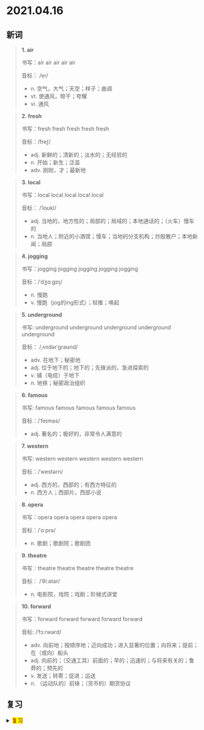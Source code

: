# 2021.04.16

## 新词


> **1. air**
>
> 书写：air air air air air
>
> 音标： /er/
>
> - n. 空气，大气；天空；样子；曲调
> - vt. 使通风，晾干；夸耀
> - vi. 通风


> **2. fresh**
>
> 书写：fresh fresh fresh fresh fresh
>
> 音标：/freʃ/
>
> - adj. 新鲜的；清新的；淡水的；无经验的
> - n. 开始；新生；泛滥
> - adv. 刚刚，才；最新地


> **3. local**
>
> 书写：local local local local local
>
> 音标： /ˈloʊkl/
>
> - adj. 当地的，地方性的；局部的；局域的；本地通话的；（火车）慢车的
> - n. 当地人；附近的小酒馆；慢车；当地的分支机构；炒股散户；本地新闻；局部




> **4. jogging**
>
> 书写：jogging jogging jogging jogging jogging
>
> 音标：/ˈdʒɑːɡɪŋ/
>
> - n. 慢跑
> - v. 慢跑（jog的ing形式）；轻推；唤起




> **5. underground**
>
> 书写: underground underground underground underground underground
>
> 音标： /ˌʌndərˈɡraʊnd/
>
> - adv. 在地下；秘密地
> - adj. 位于地下的；地下的；先锋派的，急进探索的
> - v. 铺（电缆）于地下
> - n. 地铁；秘密政治组织




> **6. famous**
>
> 书写: famous famous famous famous famous
>
> 音标：/ˈfeɪməs/
>
> - adj. 著名的；极好的，非常令人满意的


> **7. western**
>
> 书写: western western western western western
>
> 音标：/ˈwestərn/
>
> - adj. 西方的，西部的；有西方特征的
> - n. 西方人；西部片，西部小说



> **8. opera**
>
> 书写：opera opera opera opera opera
>
> 音标：/ˈɑːprə/
>
> - n. 歌剧；歌剧院；歌剧团



> **9. theatre**
>
> 书写：theatre theatre theatre theatre theatre
>
> 音标： /ˈθiːətər/
> 
> - n. 电影院，戏院；戏剧；阶梯式讲堂



> **10. forward**
> 
> 书写：forward forward forward forward forward 
>
> 音标:  /ˈfɔːrwərd/
>
> - adv. 向前地；按顺序地；迈向成功；进入显著的位置；向将来；提前；在（或向）船头
> - adj. 向前的；（交通工具）前面的；早的；迅速的；与将来有关的；鲁莽的；预先的
> - v. 发送；转寄；促进；运送
> - n. （运动队的）前锋；（货币的）期货协议



## 复习

<details> 
  <summary><mark><font color=darkred>复习</font></mark></summary>
  <br/>sick sick 病人；病态的；恶心；晕船；晕车；生病的；想呕吐；
  <br/>quiet quiet 安静的；平静的；寂静；轻声的；
  <br/>broken broken 残缺的；破损的；伤残的；
  <br/>both and 即...又；两个都；
  <br/>exchange student 交换生；
  <br/>mine mine 我的；矿井；地雷；水雷；矿；
  <br/>silk silk 丝绸；丝织物；丝线；
  <br/>by bike 骑自行车；
  <br/>design design 设计；构思；安排；筹划；设计方案；
  <br/>by ship 坐轮船；乘船
  <br/>Canada Canada 加拿大；
  <br/>wait a minute 稍等一会会；且慢；稍等片刻；
  <br/>yuan yuan 元；
  <br/>tin tin 罐头；锡；白铁桶；
  <br/>pocket monney 零用钱；
  <br/>town town 城镇；镇；市镇；集镇；
  <br/>engineer enginner 工程师；技师；工兵；技工；
  <br/>include include 包含；包括；
  <br/>next to 紧靠...旁边；贴近；最接近；
  <br/>wall wall 墙壁；墙；
  <br/>community community 社区；共同体；
  <br/>go for 去拿；去买；去请；选择；
  <br/>pizza pizza 披萨；意大利饼
  <br/>paper paper 纸张；文件；论文；纸；
  <br/>model model 模特；模范；型；模型；
  <br/>poor poor 贫穷的；贫乏的；缺少的；
  <br/>wool wool 羊毛；羊毛织物；毛线；毛衣；
  <br/>nothing nothing 没什么；无关紧要；
  <br/>France France 法国；
  <br/>pocket pocket 口袋；衣袋；兜；金钱上的；秘密的；

</details>  
